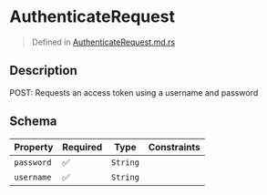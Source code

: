 # AuthenticateRequest
> Defined in [AuthenticateRequest.md.rs](../../../../interface/src/interface/routes/auth/authenticate)

## Description
POST: Requests an access token using a username and password

## Schema

| Property | Required | Type | Constraints |
| --- | --- | --- | --- |
| `password` | ✅ | `String` |     | 
| `username` | ✅ | `String` |     | 


